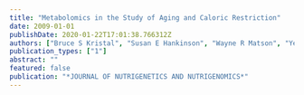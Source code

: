 ```yaml
---
title: "Metabolomics in the Study of Aging and Caloric Restriction"
date: 2009-01-01
publishDate: 2020-01-22T17:01:38.766312Z
authors: ["Bruce S Kristal", "Susan E Hankinson", "Wayne R Matson", "Yevgeniya I Shurubor", "Boris F Krasnikov", "Ugo Paolucci", "Honglian Shi", "Diane Sheldon", "Neil Russell", "Matt Sniatynski", " others"]
publication_types: ["1"]
abstract: ""
featured: false
publication: "*JOURNAL OF NUTRIGENETICS AND NUTRIGENOMICS*"
---
```


